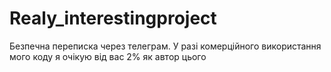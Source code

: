 # Realy_interestingproject
Безпечна переписка через телеграм. У разі комерційного використання мого коду я очікую від вас 2% як автор цього
